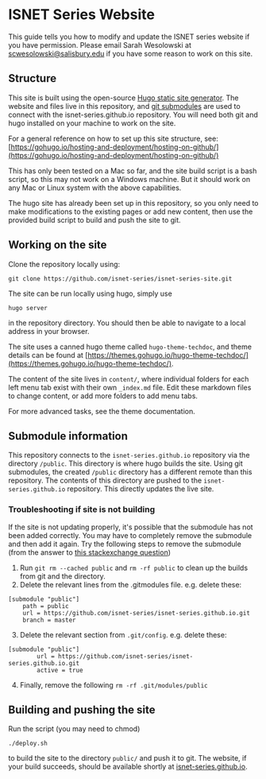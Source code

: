 # ISNET Series Website

This guide tells you how to modify and update the ISNET series website if you have permission. Please email Sarah Wesolowski at scwesolowski@salisbury.edu if you have some reason to work on this site.

## Structure

This site is built using the open-source [Hugo static site generator](https://gohugo.io). The website and files live in this repository, and [git submodules](https://git-scm.com/book/en/v2/Git-Tools-Submodules) are used to connect with the isnet-series.github.io repository. You will need both git and hugo installed on your machine to work on the site.

For a general reference on how to set up this site structure, see: [https://gohugo.io/hosting-and-deployment/hosting-on-github/](https://gohugo.io/hosting-and-deployment/hosting-on-github/)

This has only been tested on a Mac so far, and the site build script is a bash script, so this may not work on a Windows machine. But it should work on any Mac or Linux system with the above capabilities.

The hugo site has already been set up in this repository, so you only need to make modifications to the existing pages or add new content, then use the provided build script to build and push the site to git.

## Working on the site

Clone the repository locally using:

`git clone https://github.com/isnet-series/isnet-series-site.git`

The site can be run locally using hugo, simply use

`hugo server` 

in the repository directory. You should then be able to navigate to a local address in your browser.

The site uses a canned hugo theme called `hugo-theme-techdoc`, and theme details can be found at [https://themes.gohugo.io/hugo-theme-techdoc/](https://themes.gohugo.io/hugo-theme-techdoc/).

The content of the site lives in `content/`, where individual folders for each left menu tab exist with their own `_index.md` file. Edit these markdown files to change content, or add more folders to add menu tabs.

For more advanced tasks, see the theme documentation.

## Submodule information

This repository connects to the `isnet-series.github.io` repository via the directory `/public`. This directory is where hugo builds the site. Using git submodules, the created `/public` directory has a different remote than this repository. The contents of this directory are pushed to the `isnet-series.github.io` repository. This directly updates the live site.

### Troubleshooting if site is not building

If the site is not updating properly, it's possible that the submodule has not been added correctly. You may have to completely remove the submodule and then add it again. Try the following steps to remove the submodule (from the answer to [this stackexchange question](https://stackoverflow.com/questions/20929336/git-submodule-add-a-git-directory-is-found-locally-issue))

1. Run `git rm --cached public` and `rm -rf public` to clean up the builds from git and the directory.
2. Delete the relevant lines from the .gitmodules file. e.g. delete these:
```
[submodule "public"]
	path = public
	url = https://github.com/isnet-series/isnet-series.github.io.git
	branch = master
```
3. Delete the relevant section from `.git/config`. e.g. delete these:
```
[submodule "public"]
        url = https://github.com/isnet-series/isnet-series.github.io.git
        active = true
```
4. Finally, remove the following `rm -rf .git/modules/public`

## Building and pushing the site

Run the script (you may need to chmod) 

`./deploy.sh`

to build the site to the directory `public/` and push it to git. The website, if your build succeeds, should be available shortly at [isnet-series.github.io](isnet-series.github.io).
